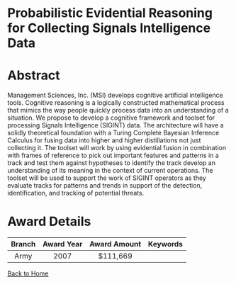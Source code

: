 
Probabilistic Evidential Reasoning for Collecting Signals Intelligence Data
===========================================================================

# Abstract


Management Sciences, Inc. (MSI) develops cognitive artificial intelligence tools. Cognitive reasoning is a logically constructed mathematical process that mimics the way people quickly process data into an understanding of a situation. We propose to develop a cognitive framework and toolset for processing Signals Intelligence (SIGINT) data. The architecture will have a solidly theoretical foundation with a Turing Complete Bayesian Inference Calculus for fusing data into higher and higher distillations not just collecting it. The toolset will work by using evidential fusion in combination with frames of reference to pick out important features and patterns in a track and test them against hypotheses to identify the track develop an understanding of its meaning in the context of current operations. The toolset will be used to support the work of SIGINT operators as they evaluate tracks for patterns and trends in support of the detection, identification, and tracking of potential threats.  

# Award Details

|Branch|Award Year|Award Amount|Keywords|
| :---: | :---: | :---: | :---: |
|Army|2007|$111,669||
  
  


[Back to Home](https://github.com/chrischow/dod_sbir_awards#974)